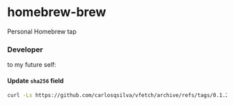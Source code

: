 # homebrew-brew
Personal Homebrew tap


### Developer
to my future self:

#### Update `sha256` field

```sh
curl -Ls https://github.com/carlosqsilva/vfetch/archive/refs/tags/0.1.2.tar.gz | shasum -a 256
```